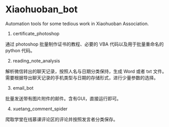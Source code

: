 # Xiaohuoban_bot

Automation tools for some tedious work in Xiaohuoban Association.

1. certificate_photoshop

通过 photoshop 批量制作证书的教程、必要的 VBA 代码以及用于批量重命名的 python 代码。

2. reading_note_analysis

解析微信转出的聊天记录，按照人名与日期分类保持，生成 Word 或者 txt 文件。需要根据导出聊天记录的手机类型与日期的存储形式，进行少量参数的选择。

3. email_bot

批量发送带有图片附件的邮件。含有GUI，直接运行即可。

4. xuetang_comment_spider

爬取学堂在线慕课评论区的评论并按照发言者分类保存。